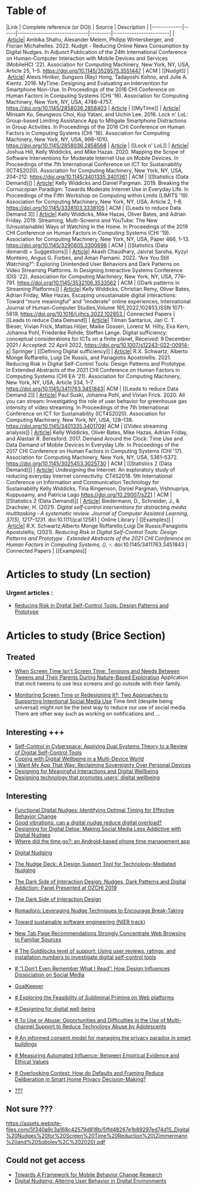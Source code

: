 # Table of 

|Link | Complete reference (or DOI) |  Source | Description |
|-------------|------|------------------------------|---------|------------------------|
| [Article](https://dl.acm.org/doi/pdf/10.1145/3528575.3551447)| Ambika Shahu, Alexander Melem, Philipp Wintersberger, and Florian Michahelles. 2022. Nudgit - Reducing Online News Consumption by Digital Nudges. In Adjunct Publication of the 24th International Conference on Human-Computer Interaction with Mobile Devices and Services (MobileHCI '22). Association for Computing Machinery, New York, NY, USA, Article 25, 1–5. https://doi.org/10.1145/3528575.3551447 | ACM | [[Nudgit]]
| [Article](https://sci-hub.hkvisa.net/10.1145/2858036.2858403)| Alexis Hiniker, Sungsoo (Ray) Hong, Tadayoshi Kohno, and Julie A. Kientz. 2016. MyTime: Designing and Evaluating an Intervention for Smartphone Non-Use. In Proceedings of the 2016 CHI Conference on Human Factors in Computing Systems (CHI '16). Association for Computing Machinery, New York, NY, USA, 4746–4757. https://doi.org/10.1145/2858036.2858403 | [Article](https://cloud.univ-grenoble-alpes.fr/s/2Bm5iiQrwyW7GNf?path=%2FExemples%20usages%20du%20num%C3%A9riques) | [[MyTime]]
| [Article](https://sci-hub.hkvisa.net/10.1145/2858036.2858568)| Minsam Ko, Seungwoo Choi, Koji Yatani, and Uichin Lee. 2016. Lock n' LoL: Group-based Limiting Assistance App to Mitigate Smartphone Distractions in Group Activities. In Proceedings of the 2016 CHI Conference on Human Factors in Computing Systems (CHI '16). Association for Computing Machinery, New York, NY, USA, 998–1010. https://doi.org/10.1145/2858036.2858568 | [Article](https://cloud.univ-grenoble-alpes.fr/s/2Bm5iiQrwyW7GNf?path=%2FExemples%20usages%20du%20num%C3%A9riques) | [[Lock n' LoL]]
| [Article](https://dl.acm.org/doi/pdf/10.1145/3401335.3401361)| Joshua Hill, Kelly Widdicks, and Mike Hazas. 2020. Mapping the Scope of Software Interventions for Moderate Internet Use on Mobile Devices. In Proceedings of the 7th International Conference on ICT for Sustainability (ICT4S2020). Association for Computing Machinery, New York, NY, USA, 204–212. https://doi.org/10.1145/3401335.3401361 | ACM | [[Statistics (Data Demand)]]
| [Article](https://dl.acm.org/doi/pdf/10.1145/3338103.3338105)| Kelly Widdicks and Daniel Pargman. 2019. Breaking the Cornucopian Paradigm: Towards Moderate Internet Use in Everyday Life. In Proceedings of the Fifth Workshop on Computing within Limits (LIMITS '19). Association for Computing Machinery, New York, NY, USA, Article 2, 1–8. https://doi.org/10.1145/3338103.3338105 | ACM | [[Leads to reduce Data Demand 3]]
| [Article](https://dl.acm.org/doi/pdf/10.1145/3290605.3300696)| Kelly Widdicks, Mike Hazas, Oliver Bates, and Adrian Friday. 2019. Streaming, Multi-Screens and YouTube: The New (Unsustainable) Ways of Watching in the Home. In Proceedings of the 2019 CHI Conference on Human Factors in Computing Systems (CHI '19). Association for Computing Machinery, New York, NY, USA, Paper 466, 1–13. https://doi.org/10.1145/3290605.3300696 | ACM | [[Statistics (Data demand) + Suggestions]]
| [Article](https://dl.acm.org/doi/pdf/10.1145/3532106.3533562)| Akash Chaudhary, Jaivrat Saroha, Kyzyl Monteiro, Angus G. Forbes, and Aman Parnami. 2022. “Are You Still Watching?”: Exploring Unintended User Behaviors and Dark Patterns on Video Streaming Platforms. In Designing Interactive Systems Conference (DIS '22). Association for Computing Machinery, New York, NY, USA, 776–791. https://doi.org/10.1145/3532106.3533562 | ACM | [[Dark patterns in Streaming Platforms]]
| [Article](https://reader.elsevier.com/reader/sd/pii/S1071581922000799?token=F3AF781E753539EA3B16E5A0A8F10EF0077BDE72FBCB3EFB84DA926BFA01B8744BDF7F6C8D6BC19B52949BEBA3DCC195&originRegion=eu-west-1&originCreation=20221012145747)| Kelly Widdicks, Christian Remy, Oliver Bates, Adrian Friday, Mike Hazas, Escaping unsustainable digital interactions: Toward “more meaningful” and “moderate” online experiences, International Journal of Human-Computer Studies,Volume 165,2022,102853,ISSN 1071-5819, https://doi.org/10.1016/j.ijhcs.2022.102853.| Connected Papers | [[Leads to reduce Data Demand]]
| [Article](https://link.springer.com/content/pdf/10.1007/s12243-022-00914-x.pdf)| Tilman Santarius, Jan C. T. Bieser, Vivian Frick, Mattias Höjer, Maike Gossen, Lorenz M. Hilty, Eva Kern, Johanna Pohl, Friederike Rohde, Steffen Lange. Digital sufficiency: conceptual considerations for ICTs on a finite planet, Received: 9 December 2021 / Accepted: 22 April 2022, https://doi.org/10.1007/s12243-022-00914-x| Springer | [[Defining Digital sufficiency]]
| [Article](https://sci-hub.hkvisa.net/10.1145/3411763.3451843)| R.X. Schwartz, Alberto Monge Roffarello, Luigi De Russis, and Panagiotis Apostolellis. 2021. Reducing Risk in Digital Self-Control Tools: Design Patterns and Prototype. In Extended Abstracts of the 2021 CHI Conference on Human Factors in Computing Systems (CHI EA '21). Association for Computing Machinery, New York, NY, USA, Article 334, 1–7. https://doi.org/10.1145/3411763.3451843| ACM | [[Leads to reduce Data Demand 2]]
| [Article](https://sci-hub.hkvisa.net/10.1145/3401335.3401709)| Paul Suski, Johanna Pohl, and Vivian Frick. 2020. All you can stream: Investigating the role of user behavior for greenhouse gas intensity of video streaming. In Proceedings of the 7th International Conference on ICT for Sustainability (ICT4S2020). Association for Computing Machinery, New York, NY, USA, 128–138. https://doi.org/10.1145/3401335.3401709| ACM | [[Video streaming analysis]]
| [Article](https://dl.acm.org/doi/pdf/10.1145/3025453.3025730)| Kelly Widdicks, Oliver Bates, Mike Hazas, Adrian Friday, and Alastair R. Beresford. 2017. Demand Around the Clock: Time Use and Data Demand of Mobile Devices in Everyday Life. In Proceedings of the 2017 CHI Conference on Human Factors in Computing Systems (CHI '17). Association for Computing Machinery, New York, NY, USA, 5361–5372. https://doi.org/10.1145/3025453.3025730 | ACM | [[Statistics 2 (Data Demand)]]
| [Article](https://easychair.org/publications/open/VjQ1)| Undesigning the Internet: An exploratory study of reducing everyday Internet connectivity. CT4S2018. 5th International Conference on Information and Communication Technology for Sustainability Kelly Widdicks, Tina Ringenson, Daniel Pargman, Vishnupriya, Kuppusamy, and Patricia Lago https://doi.org/10.29007/s221 | ACM | [[Statistics 2 (Data Demand)]]
| [Article](https://sci-hub.hkvisa.net/https://doi.org/10.1111/jcal.12581)| Biedermann, D., Schneider, J., & Drachsler, H. (2021). _Digital self‐control interventions for distracting media multitasking ‐ A systematic review. Journal of Computer Assisted Learning, 37(5), 1217–1231._ doi:10.1111/jcal.12581 | Online Library | [[Examples]]
| [Article](https://sci-hub.hkvisa.net/https://doi.org/10.1111/jcal.12581)| R.X. Schwartz;Alberto Monge Roffarello;Luigi De Russis;Panagiotis Apostolellis; (2021). _Reducing Risk in Digital Self-Control Tools: Design Patterns and Prototype . Extended Abstracts of the 2021 CHI Conference on Human Factors in Computing Systems, (), –._ doi:10.1145/3411763.3451843  | Connected Papers | [[Examples]]


# Articles to study (Ln section)

### Urgent articles :

- [Reducing Risk in Digital Self-Control Tools: Design Patterns and Prototype](https://sci-hub.hkvisa.net/10.1145/3411763.3451843)


# Articles to study (Brice Section)

## Treated

+ [When Screen Time Isn't Screen Time: Tensions and Needs Between Tweens and Their Parents During Nature-Based Exploration](https://dl.acm.org/doi/10.1145/3411764.3445142)
	Application that incit tweens to use less screens and go outside with their family.

+ [Monitoring Screen Time or Redesigning It?: Two Approaches to Supporting Intentional Social Media Use](https://dl.acm.org/doi/10.1145/3491102.3517722)
	Time limit (despite being universal) might not be the best way to reduce our use of social media. There are other way such as working on notifications and ...

## Interesting +++
 + [Self-Control in Cyberspace: Applying Dual Systems Theory to a Review of Digital Self-Control Tools](https://dl.acm.org/doi/10.1145/3290605.3300361)
 + [Coping with Digital Wellbeing in a Multi-Device World](https://dl.acm.org/doi/10.1145/3411764.3445076)
 + [I Want My App That Way: Reclaiming Sovereignty Over Personal Devices](https://dl.acm.org/doi/10.1145/3411763.3451632)
 + [Designing for Meaningful Interactions and Digital Wellbeing](https://dl.acm.org/doi/10.1145/3531073.3535255)
 + [Designing technology that promotes users' digital wellbeing](https://dl.acm.org/doi/10.1145/3481823)

## Interesting
 * [Functional Digital Nudges: Identifying Optimal Timing for Effective Behavior Change](https://dl.acm.org/doi/10.1145/3290607.3312876)
 * [Good vibrations: can a digital nudge reduce digital overload?](https://dl.acm.org/doi/10.1145/3229434.3229463)
 * [Designing for Digital Detox: Making Social Media Less Addictive with Digital Nudges](https://dl.acm.org/doi/10.1145/3334480.3382810)
 * [Where did the time go?: an Android-based phone time management app](https://dl.acm.org/doi/10.5555/3447080.3447122)

 + [Digital Nudging](https://link.springer.com/content/pdf/10.1007/s12599-016-0453-1.pdf)
 + [The Nudge Deck: A Design Support Tool for Technology-Mediated Nudging](https://sci-hub.st/https://dl.acm.org/doi/10.1145/3357236.3395485)
 + [The Dark Side of Interaction Design: Nudges, Dark Patterns and Digital Addiction: Panel Presented at OZCHI 2019](https://dl.acm.org/doi/10.1145/3369457.3369547)
 + [The Dark Side of Interaction Design](https://dl.acm.org/doi/10.1145/3411763.3450397)
 + [Romadoro: Leveraging Nudge Techniques to Encourage Break-Taking](https://dl.acm.org/doi/10.1145/3474349.3480231)
 + [Toward sustainable software engineering (NIER track)](https://dl.acm.org/doi/10.1145/1985793.1985964)

 + [New Tab Page Recommendations Strongly Concentrate Web Browsing to Familiar Sources](https://dl.acm.org/doi/10.1145/3292522.3326011)
 + [# The Goldilocks level of support: Using user reviews, ratings, and installation numbers to investigate digital self-control tools](https://dl.acm.org/doi/10.1016/j.ijhcs.2022.102869)
 + [# “I Don’t Even Remember What I Read”: How Design Influences Dissociation on Social Media](https://dl.acm.org/doi/10.1145/3491102.3501899)
 + [GoalKeeper](https://dl.acm.org/doi/10.1145/3314403)
 + [# Exploring the Feasibility of Subliminal Priming on Web platforms](https://dl.acm.org/doi/10.1145/3232078.3232095)
 + [# Designing for digital well-being](https://dl.acm.org/doi/10.1145/3373362)
 + [# To Use or Abuse: Opportunities and Difficulties in the Use of Multi-channel Support to Reduce Technology Abuse by Adolescents](https://dl.acm.org/doi/10.1145/3512972)
 + [# An informed consent model for managing the privacy paradox in smart buildings](https://dl.acm.org/doi/10.1145/3417113.3422180)
 + [# Measuring Automated Influence: Between Empirical Evidence and Ethical Values](https://dl.acm.org/doi/10.1145/3461702.3462532)
 + [# Overlooking Context: How do Defaults and Framing Reduce Deliberation in Smart Home Privacy Decision-Making?](https://dl.acm.org/doi/10.1145/3411764.3445672)
 + [???](https://dl.acm.org/doi/10.1145/2851581.2892581)

## Not sure ???
https://assets.website-files.com/5f340a9c3a168c42579d818b/5ffd48267e1b89297ed74d15_Digital%20Nudges%20for%20Screen%20Time%20Reduction%20(Zimmermann%20and%20Sobolev%2C%202020).pdf

## Could not get access
+ [Towards A Framework for Mobile Behavior Change Research](https://dl.acm.org/doi/10.1145/3183654.3183706)
+ [Digital Nudging: Altering User Behavior in Digital Environments](https://www.semanticscholar.org/paper/Digital-Nudging%3A-Altering-User-Behavior-in-Digital-Mirsch-Lehrer/30633a83656b493627a4c2e5dca412040ebf92e8)

